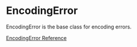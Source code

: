# EncodingError

EncodingError is the base class for encoding errors.

[EncodingError Reference](http://ruby-doc.org/core-2.5.0/EncodingError.html)
